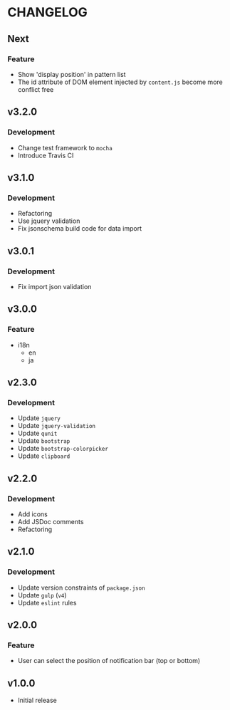 # CHANGELOG


## Next

### Feature

- Show 'display position' in pattern list
- The id attribute of DOM element injected by `content.js` become more conflict free


## v3.2.0

### Development

- Change test framework to `mocha`
- Introduce Travis CI


## v3.1.0

### Development

- Refactoring
- Use jquery validation
- Fix jsonschema build code for data import


## v3.0.1

### Development

- Fix import json validation


## v3.0.0

### Feature

- i18n
  - en
  - ja


## v2.3.0

### Development

- Update `jquery`
- Update `jquery-validation`
- Update `qunit`
- Update `bootstrap`
- Update `bootstrap-colorpicker`
- Update `clipboard`


## v2.2.0

### Development

- Add icons
- Add JSDoc comments
- Refactoring


## v2.1.0

### Development

- Update version constraints of `package.json`
- Update `gulp` (`v4`)
- Update `eslint` rules


## v2.0.0

### Feature

- User can select the position of notification bar (top or bottom)


## v1.0.0

- Initial release
